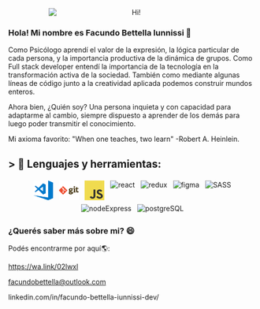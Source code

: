  <div align="center">
 <img src="https://cladera.org/infografias/images/tecedu/dribbble-shot_6.gif" alt="Hi!" width="340" height:"280" 
  style="display:flex" style="justify-content:center"/>
</div>


### Hola! Mi nombre es Facundo Bettella Iunnissi 👋

Como Psicólogo aprendí el valor de la expresión, la lógica particular de cada persona, y la importancia productiva de la dinámica de grupos.
Como Full stack developer entendí la importancia de la tecnología en la transformación activa de la sociedad. También como mediante algunas líneas de código junto a la creatividad aplicada podemos construir mundos enteros.

Ahora bien, ¿Quién soy?
Una persona inquieta y con capacidad para adaptarme al cambio, siempre dispuesto a aprender de los demás para luego poder transmitir el conocimiento.

Mi axioma favorito: "When one teaches, two learn" -Robert A. Heinlein.


## > 🧰 Lenguajes y herramientas: 
<p align="center">
  <img src="https://raw.githubusercontent.com/github/explore/80688e429a7d4ef2fca1e82350fe8e3517d3494d/topics/visual-studio-code/visual-studio-code.png" alt="VS Code" height="40" style="vertical-align:top; margin:4px">
  <img src="https://raw.githubusercontent.com/github/explore/80688e429a7d4ef2fca1e82350fe8e3517d3494d/topics/git/git.png" alt="git" height="40"   style="vertical-align:top; margin:4px">
  <img src="https://raw.githubusercontent.com/github/explore/80688e429a7d4ef2fca1e82350fe8e3517d3494d/topics/javascript/javascript.png" alt="Javascript" height="40" style="vertical-align:top; margin:4px">
 <img src="https://rosolutions.com.mx/blog/wp-content/uploads/2019/06/1-y6C4nSvy2Woe0m7bWEn4BA.png" alt="react" height="40" style="vertical-align:top; margin:4px">
 <img src="https://i0.wp.com/img2.pngio.com/redux-react-npm-state-management-png-573x572px-redux-area-redux-png-290_290.jpg" alt="redux" height="40" style="vertical-align:top; margin:4px"> 
  <img src="https://e7.pngegg.com/pngimages/431/965/png-clipart-figma-designer-computer-icons-material-design-design-rectangle-poster.png" alt="figma" height="40" style="vertical-align:top; margin:4px">
 <img src="https://sass-lang.com/assets/img/styleguide/white-e44bed0d.png" alt="SASS" height="40" style="vertical-align:top; margin:4px">
 <img src="https://w7.pngwing.com/pngs/493/735/png-transparent-node-js-javascript-express-js-mongodb-github-github-angle-text-logo-thumbnail.png" alt="nodeExpress" height="40" style="vertical-align:top; margin:4px"> 
  <img src="https://e7.pngegg.com/pngimages/738/738/png-clipart-postgresql-database-logo-application-software-computer-software-mysql-logo-blue-text.png" alt="postgreSQL" height="40" style="vertical-align:top; margin:4px"> 
</p>
                                                                                                                          
### ¿Querés saber más sobre mi? 😄

  Podés encontrarme por aquí🌎:

  https://wa.link/02lwxl

  facundobettella@outlook.com

  linkedin.com/in/facundo-bettella-iunnissi-dev/


